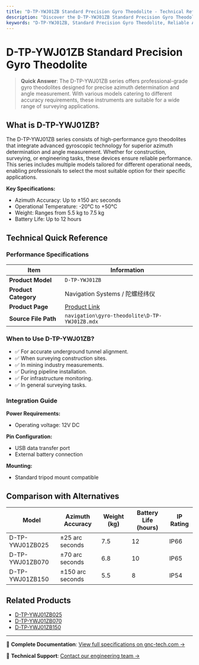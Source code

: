 ```yaml
---
title: "D-TP-YWJ01ZB Standard Precision Gyro Theodolite - Technical Reference"
description: "Discover the D-TP-YWJ01ZB Standard Precision Gyro Theodolite series, featuring reliable azimuth determination and precise angle measurement for professional surveying."
keywords: "D-TP-YWJ01ZB, Standard Precision Gyro Theodolite, Reliable Azimuth Determination, Precise Angle Measurement, Surveying Applications"
---
```


# D-TP-YWJ01ZB Standard Precision Gyro Theodolite

> **Quick Answer**: The D-TP-YWJ01ZB series offers professional-grade gyro theodolites designed for precise azimuth determination and angle measurement. With various models catering to different accuracy requirements, these instruments are suitable for a wide range of surveying applications.

## What is D-TP-YWJ01ZB?

The D-TP-YWJ01ZB series consists of high-performance gyro theodolites that integrate advanced gyroscopic technology for superior azimuth determination and angle measurement. Whether for construction, surveying, or engineering tasks, these devices ensure reliable performance. This series includes multiple models tailored for different operational needs, enabling professionals to select the most suitable option for their specific applications.

**Key Specifications:**
- Azimuth Accuracy: Up to ±150 arc seconds
- Operational Temperature: -20°C to +50°C
- Weight: Ranges from 5.5 kg to 7.5 kg
- Battery Life: Up to 12 hours

## Technical Quick Reference

### Performance Specifications

| Item                     | Information                                              |
|--------------------------|---------------------------------------------------------|
| **Product Model**        | `D-TP-YWJ01ZB`                                         |
| **Product Category**     | Navigation Systems / 陀螺经纬仪                        |
| **Product Page**         | [Product Link](https://www.gnc-tech.com/products/gyro-theodolite-standard-ywj01zb/) |
| **Source File Path**     | `navigation\gyro-theodolite\D-TP-YWJ01ZB.mdx`        |

### When to Use D-TP-YWJ01ZB?
- ✅ For accurate underground tunnel alignment.
- ✅ When surveying construction sites.
- ✅ In mining industry measurements.
- ✅ During pipeline installation.
- ✅ For infrastructure monitoring.
- ✅ In general surveying tasks.

### Integration Guide
**Power Requirements:**
- Operating voltage: 12V DC

**Pin Configuration:**
- USB data transfer port
- External battery connection

**Mounting:**
- Standard tripod mount compatible

## Comparison with Alternatives

| Model                    | Azimuth Accuracy | Weight (kg) | Battery Life (hours) | IP Rating |
|--------------------------|------------------|-------------|----------------------|----------|
| D-TP-YWJ01ZB025         | ±25 arc seconds   | 7.5         | 12                   | IP66     |
| D-TP-YWJ01ZB070         | ±70 arc seconds   | 6.8         | 10                   | IP65     |
| D-TP-YWJ01ZB150         | ±150 arc seconds  | 5.5         | 8                    | IP54     |

## Related Products
- [D-TP-YWJ01ZB025](https://www.gnc-tech.com/products/gyro-theodolite-standard-ywj01zb025/)
- [D-TP-YWJ01ZB070](https://www.gnc-tech.com/products/gyro-theodolite-standard-ywj01zb070/)
- [D-TP-YWJ01ZB150](https://www.gnc-tech.com/products/gyro-theodolite-standard-ywj01zb150/)

---

📘 **Complete Documentation**: [View full specifications on gnc-tech.com →](https://www.gnc-tech.com/products/gyro-theodolite-standard-ywj01zb/)

💬 **Technical Support**: [Contact our engineering team →](https://www.gnc-tech.com/contact)